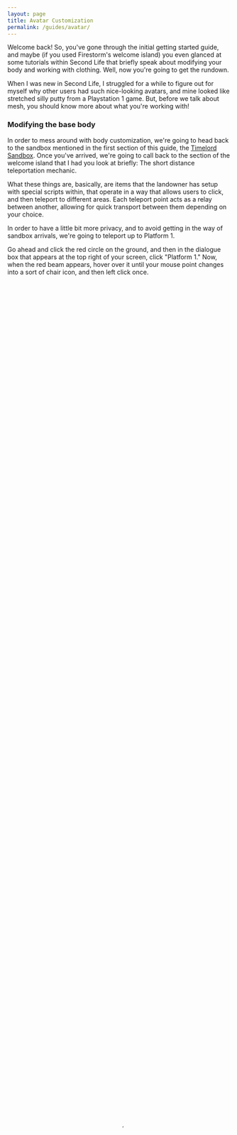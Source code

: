 ```yaml
---
layout: page
title: Avatar Customization
permalink: /guides/avatar/
---
```


 <p>Welcome back! So, you've gone through the initial getting started guide, and maybe (if you used Firestorm's welcome island) you even glanced at some tutorials within Second Life that briefly speak about modifying your body and working with clothing. Well, now you're going to get the rundown.</p>
 
 <p>When I was new in Second Life, I struggled for a while to figure out for myself why other users had such nice-looking avatars, and mine looked like stretched silly putty from a Playstation 1 game. But, before we talk about mesh, you should know more about what you're working with!</p>
 
 <h3 id="modifying-the-base-body">Modifying the base body</h3>
 
 <p>In order to mess around with body customization, we're going to head back to the sandbox mentioned in the first section of this guide, the <a href="http://maps.secondlife.com/secondlife/Mount%20Olympus/32/53/4001">Timelord Sandbox</a>. Once you've arrived, we're going to call back to the section of the welcome island that I had you look at briefly: The short distance teleportation mechanic.</p>
 
 <p>What these things are, basically, are items that the landowner has setup with special scripts within, that operate in a way that allows users to click, and then teleport to different areas. Each teleport point acts as a relay between another, allowing for quick transport between them depending on your choice.</p>
 
 <p>In order to have a little bit more privacy, and to avoid getting in the way of sandbox arrivals, we're going to teleport up to Platform 1.</p>
 
 <p>Go ahead and click the red circle on the ground, and then in the dialogue box that appears at the top right of your screen, click "Platform 1." Now, when the red beam appears, hover over it until your mouse point changes into a sort of chair icon, and then left click once.</p>
 
 <figure class="kg-card kg-video-card"><div class="kg-video-container"><video src="https://web.archive.org/web/20230120111647im_/https://revosa.live/content/media/2023/01/tp2.mp4" poster="https://web.archive.org/web/20230120111647im_/https://img.spacergif.org/v1/1184x720/0a/spacer.png" width="100%" height="100%" loop autoplay muted playsinline preload="metadata" style="background: transparent url('https://web.archive.org/web/20230120111647im_/https://revosa.live/content/images/2023/01/media-thumbnail-ember685.jpg') 50% 50% / cover no-repeat;"/></video><div class="kg-video-overlay"><button class="kg-video-large-play-icon"><svg xmlns="http://www.w3.org/2000/svg" viewbox="0 0 24 24"><path d="M23.14 10.608 2.253.164A1.559 1.559 0 0 0 0 1.557v20.887a1.558 1.558 0 0 0 2.253 1.392L23.14 13.393a1.557 1.557 0 0 0 0-2.785Z"/></svg></button></div><div class="kg-video-player-container kg-video-hide"><div class="kg-video-player"><button class="kg-video-play-icon"><svg xmlns="http://www.w3.org/2000/svg" viewbox="0 0 24 24"><path d="M23.14 10.608 2.253.164A1.559 1.559 0 0 0 0 1.557v20.887a1.558 1.558 0 0 0 2.253 1.392L23.14 13.393a1.557 1.557 0 0 0 0-2.785Z"/></svg></button><button class="kg-video-pause-icon kg-video-hide"><svg xmlns="http://www.w3.org/2000/svg" viewbox="0 0 24 24"><rect x="3" y="1" width="7" height="22" rx="1.5" ry="1.5"/><rect x="14" y="1" width="7" height="22" rx="1.5" ry="1.5"/></svg></button><span class="kg-video-current-time">0:00</span><div class="kg-video-time">/<span class="kg-video-duration"></span></div><input type="range" class="kg-video-seek-slider" max="100" value="0"><button class="kg-video-playback-rate">1&#215;</button><button class="kg-video-unmute-icon"><svg xmlns="http://www.w3.org/2000/svg" viewbox="0 0 24 24"><path d="M15.189 2.021a9.728 9.728 0 0 0-7.924 4.85.249.249 0 0 1-.221.133H5.25a3 3 0 0 0-3 3v2a3 3 0 0 0 3 3h1.794a.249.249 0 0 1 .221.133 9.73 9.73 0 0 0 7.924 4.85h.06a1 1 0 0 0 1-1V3.02a1 1 0 0 0-1.06-.998Z"/></svg></button><button class="kg-video-mute-icon kg-video-hide"><svg xmlns="http://www.w3.org/2000/svg" viewbox="0 0 24 24"><path d="M16.177 4.3a.248.248 0 0 0 .073-.176v-1.1a1 1 0 0 0-1.061-1 9.728 9.728 0 0 0-7.924 4.85.249.249 0 0 1-.221.133H5.25a3 3 0 0 0-3 3v2a3 3 0 0 0 3 3h.114a.251.251 0 0 0 .177-.073ZM23.707 1.706A1 1 0 0 0 22.293.292l-22 22a1 1 0 0 0 0 1.414l.009.009a1 1 0 0 0 1.405-.009l6.63-6.631A.251.251 0 0 1 8.515 17a.245.245 0 0 1 .177.075 10.081 10.081 0 0 0 6.5 2.92 1 1 0 0 0 1.061-1V9.266a.247.247 0 0 1 .073-.176Z"/></svg></button><input type="range" class="kg-video-volume-slider" max="100" value="100"></div></div></div></figure>
 
 <p>Once you've arrived on the platform, feel free to move to a spot nice and far away from this landing point. Go ahead, there's plenty of space!</p><p>Now that we're in a spot away from most random passersby, go ahead and right click on yourself, then choose "Appearance," and then "Edit Shape." This will bring up a window full of body and head sliders much like a character creator in a regular videogame.</p>
 
 <p>A lot of mesh bodies and heads also work with these sliders, as most creators have built their products with the ability to function with some, if not most of the base Second Life features (see, Maitreya Lara, Catwa, Lelutka, etc.). This is, of course, a topic we'll explore here, soon.</p>
 
 <figure class="kg-card kg-image-card"><img src="https://web.archive.org/web/20230120111647im_/https://revosa.live/content/images/2023/01/body_mod.png" class="kg-image" alt loading="lazy" srcset="https://web.archive.org/web/20230120111647im_/https://revosa.live/content/images/size/w600/2023/01/body_mod.png 600w, https://web.archive.org/web/20230120111647im_/https://revosa.live/content/images/size/w1000/2023/01/body_mod.png 1000w, https://web.archive.org/web/20230120111647im_/https://revosa.live/content/images/2023/01/body_mod.png 1232w" sizes="(min-width: 720px) 720px"></figure>
 
 <p>Feel free to play around with as many sliders as you like. Notice how you can change the size of your body, your head, eyes, ears, face, nose, mouth, chin, torso and legs!</p>
 
 <p>If you make a change you're not happy with, don't fret. Before making any further changes, click the button at the bottom in the middle that says, "Undo Changes," and your body will revert back to the way it was before you modified the slider you're not happy with.</p>
 
 <p>You'll also notice that there's an "Import" feature. Around the internet, or even from other users in Second Life, you may notice that some are sharing .xml files containing customization data for avatar shapes. If you have something like this saved to your computer, you can use the import function to automatically apply those slider settings to your avatar. If you do end up doing this, be sure that the settings you're importing are for the body you're using!</p>
 
 <p>If you import settings for a shape referencing the Maitreya Lara mesh body to the default Second Life body, you may end up looking quite strange. This is because the SL body and Maitreya body both have different rigging points (jargon having to do with designing bodies and clothing in a 3D rendering program), and don't correspond to each other on a 1 to 1 basis.</p>
 
 <p>After you've finished playing around with sliders, and you're happy with what you've done, if anything, go ahead and click either the "Save" option at the top left of the window, in order to immediately save over the shape you're wearing (irreversible!), or click "Save As" at the bottom left in order to save a completely new shape (that you'll automatically be wearing once you close the window).</p>
 
 <p>If you've used the "Save As" option, go ahead and click the arrow at the top left of the window. If you used the "Save" option, you're already where we want to be next.</p>
 
 <h3 id="what-are-clothes-anyway">What are clothes, anyway?</h3>
 
 <p>So you may have noticed that your avatar is wearing clothing! Some of these pieces of clothing are mesh, and won't show up in this window (and that's fine!), but there are a few things that <em>will</em> show up, and this should be discussed briefly, because, otherwise, you may end up confused later on.</p>
 
 <figure class="kg-card kg-image-card"><img src="https://web.archive.org/web/20230120111647im_/https://revosa.live/content/images/2023/01/clothing.png" class="kg-image" alt loading="lazy" srcset="https://web.archive.org/web/20230120111647im_/https://revosa.live/content/images/size/w600/2023/01/clothing.png 600w, https://web.archive.org/web/20230120111647im_/https://revosa.live/content/images/size/w1000/2023/01/clothing.png 1000w, https://web.archive.org/web/20230120111647im_/https://revosa.live/content/images/2023/01/clothing.png 1205w" sizes="(min-width: 720px) 720px"></figure>
 
 <p>I'm using the Kimberly avatar, and right off the bat, her shirt, shorts and shoes are mesh, and won't show up here (they'll be accessible in the appearance window discussed in the first section my guides).</p>
 
 <p>What you <em>will</em> see here, are system clothing, alphas, tattoos, physics, a shoe base, and a slightly newer layer, the "universal" layer (a layer containing all texture channels available).</p>
 
 <p>Clothing is a bit more self-explanatory, so let's talk about alphas, first.</p>
 
 <p>When you buy, or acquire a piece of clothing, or hair that comes with an alpha, what this is meant to do is act as an invisible mask on areas of your body that allow a piece of clothing, or object to be worn, <em>without</em> clipping issues.</p>
 
 <figure class="kg-card kg-image-card"><img src="https://web.archive.org/web/20230120111647im_/https://revosa.live/content/images/2023/01/no-shirt.png" class="kg-image" alt loading="lazy" srcset="https://web.archive.org/web/20230120111647im_/https://revosa.live/content/images/size/w600/2023/01/no-shirt.png 600w, https://web.archive.org/web/20230120111647im_/https://revosa.live/content/images/size/w1000/2023/01/no-shirt.png 1000w, https://web.archive.org/web/20230120111647im_/https://revosa.live/content/images/2023/01/no-shirt.png 1166w" sizes="(min-width: 720px) 720px"></figure>
 
 <p>You'll see here, in the appearance tab, I've gone and removed my avatar's shirt, and in its place is a mask covering her entire body and part of her arms. This allows the shirt to be worn without skin or body parts poking through.</p>
 
 <p>When it comes to alphas, you'll want to keep track of which and how many you're wearing. If you have a piece of clothing that requires an alpha, make sure you take <em>off</em> the alpha whenever remove that piece of clothing so that you don't run into any issues when equipping completely different clothing items.</p>
 
 <p>In regard to mesh avatars, most clothing designers these days have clothing that automatically hide parts of a mesh body that need to be in order to work correctly with clothing, as mesh bodies do not require worn-alpha layers, at least not if you're using baked on mesh, which is another larger topic, for another time. If not utilizing baked on mesh, you <em>will</em> be wearing an alpha layer with mesh bodies in order to <em>hide</em> the default Second Life body.</p>
 
 <p>Again, a much more complicated topic for another time.</p>
 
 <p>Going back to the outift parts window you should still have open, we'll now talk about the physics layer. This is a really simple layer that not everyone even utilizes, but many <em>do</em>. To put it simply, the physics layer provides realistic bodily part movement, or buoyancy. For example, you may have seen avatars walking around with breasts that appear to move in a realistic, or maybe even unrealistic manner.</p>
 
 <p>This is what the physics layer accomplishes.</p>
 
 <p>You can find these for free in many different places, or they may even come along with purchased items.</p>
 
 <p>You'll also notice a layer called, "Shoe Base." What this is, is a simple layer that alters the shape of a default Second Life avatar's feet in order to fit a pair of shoes.</p>
 
 <figure class="kg-card kg-image-card"><img src="https://web.archive.org/web/20230120111647im_/https://revosa.live/content/images/2023/01/shoes.png" class="kg-image" alt loading="lazy" srcset="https://web.archive.org/web/20230120111647im_/https://revosa.live/content/images/size/w600/2023/01/shoes.png 600w, https://web.archive.org/web/20230120111647im_/https://revosa.live/content/images/size/w1000/2023/01/shoes.png 1000w, https://web.archive.org/web/20230120111647im_/https://revosa.live/content/images/2023/01/shoes.png 1039w" sizes="(min-width: 720px) 720px"></figure>
 
 <p>Notice how, if I navigate to the appearance tab, and remove my avatar's shoes, you'll see that her feet are squished inward slightly. This is an effect of the shoe layer, so that her sneakers fit correctly, and her toes don't poke out the edges.</p>
 
 <p>This is, again, something you'll only notice being utilized on the default SL avatars.</p>
 
 <p>Now, onto the simplest part of the clothing array, your clothes!</p>
 
 <p>The rest of what you see in the window will detail things such as, shirt, pants, socks, underpants, tattoos, and so on. What these actually are, are textures applied directly to your avatar, in layers. Think of Photoshop and how you create a new layer each time you make aspect of a graphic you're designing.</p>
 
 <p>This acts in the same way. Say you've put on a new tattoo, and that tattoo stretches all the way up and down your legs, but you also want your avatar to be wearing underwear and socks! In order to be sure everything overlaps correctly, you would put on a tattoo layer, and then an underpants and socks layer.</p>
 
 <p>Once you're done looking through this window, go ahead and click the back arrow at the top left. Notice that this brings you to the appearance window by default, where you can see all of the items your avatar has equipped.</p>
 
 <h3 id="animation-overriding">Animation Overriding</h3>
 
 <p>Take notice in this window, you may have equipped an "animation overrider" attachment. This is part of what was discussed earlier in the first section of these guides. Remember the "AO" button I said we'd talk about later? This is related to that.</p>
 
 <p><em>In Firestorm, the AO button at the bottom of your screen acts as a built-in animation override that does not require equipping. It accomplishes this by allowing you to load purchased single animations into each corresponding animation slot, after you've created a new "animation set." This is quite advanced and will be something we go over later.</em></p>
 
 <p>By default, most animation overrides are items that you'll equip into your appearances tab, which will then act as a replacement for the default animations (that are very stiff and rigid). This gives your avatar a little bit more of a realistic stance when idling, and some better walk, jump and sit styles.</p>
 
 <p>Animation overrides are filled with separate animations that correspond to different things your avatar will be doing as you sit, stand, or move. In the appearance tab (if you have an animation override equipped), go ahead and double click it, and take note how the animations your avatar has change as you unequip, and then re-equip it.</p>
 
 <figure class="kg-card kg-image-card"><img src="https://web.archive.org/web/20230120111647im_/https://revosa.live/content/images/2023/01/ao.gif" class="kg-image" alt loading="lazy" srcset="https://web.archive.org/web/20230120111647im_/https://revosa.live/content/images/size/w600/2023/01/ao.gif 600w, https://web.archive.org/web/20230120111647im_/https://revosa.live/content/images/2023/01/ao.gif 1000w" sizes="(min-width: 720px) 720px"></figure>
 
 <p>For now, the AO provided to you via your chosen avatar is good enough, but we'll discuss how to get new ones in another section!</p>
 
 <p>As far as basic avatar customization goes, that's about it! You can go ahead and toy around with items you may have acquired in the Freebie Galaxy. Take some time to explore and learn how these items alter your avatar. Go through a little trial and error and remember, if you think you've messed something up, simply go back to your appearance window, right click on the name of the outfit you saved earlier in this guide and then click, "Wear - Replace Current Outfit", and everything will go back to normal.</p>
 
 <p>In our next section we'll talk about marketplace shopping and stores!</p>

 [Return to Guide Index](/pages/howtosl/)